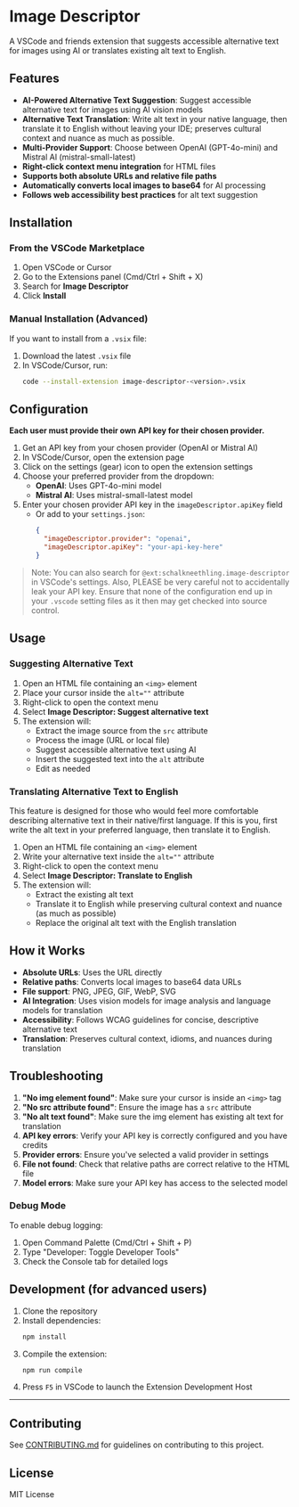 # Image Descriptor

A VSCode and friends extension that suggests accessible alternative text for images using AI or translates existing alt text to English.

## Features

- **AI-Powered Alternative Text Suggestion**: Suggest accessible alternative text for images using AI vision models
- **Alternative Text Translation**: Write alt text in your native language, then translate it to English without leaving your IDE; preserves cultural context and nuance as much as possible.
- **Multi-Provider Support**: Choose between OpenAI (GPT-4o-mini) and Mistral AI (mistral-small-latest)
- **Right-click context menu integration** for HTML files
- **Supports both absolute URLs and relative file paths**
- **Automatically converts local images to base64** for AI processing
- **Follows web accessibility best practices** for alt text suggestion

## Installation

### From the VSCode Marketplace

1. Open VSCode or Cursor
2. Go to the Extensions panel (Cmd/Ctrl + Shift + X)
3. Search for **Image Descriptor**
4. Click **Install**

### Manual Installation (Advanced)

If you want to install from a `.vsix` file:

1. Download the latest `.vsix` file
2. In VSCode/Cursor, run:
   ```bash
   code --install-extension image-descriptor-<version>.vsix
   ```

## Configuration

**Each user must provide their own API key for their chosen provider.**

1. Get an API key from your chosen provider (OpenAI or Mistral AI)
2. In VSCode/Cursor, open the extension page
3. Click on the settings (gear) icon to open the extension settings
4. Choose your preferred provider from the dropdown:
   - **OpenAI**: Uses GPT-4o-mini model
   - **Mistral AI**: Uses mistral-small-latest model
5. Enter your chosen provider API key in the `imageDescriptor.apiKey` field
   - Or add to your `settings.json`:
     ```json
     {
       "imageDescriptor.provider": "openai",
       "imageDescriptor.apiKey": "your-api-key-here"
     }
     ```

> Note: You can also search for `@ext:schalkneethling.image-descriptor` in VSCode's settings. Also, PLEASE be very careful not to accidentally leak your API key. Ensure that none of the configuration end up in your `.vscode` setting files as it then may get checked into source control.

## Usage

### Suggesting Alternative Text

1. Open an HTML file containing an `<img>` element
2. Place your cursor inside the `alt=""` attribute
3. Right-click to open the context menu
4. Select **Image Descriptor: Suggest alternative text**
5. The extension will:
   - Extract the image source from the `src` attribute
   - Process the image (URL or local file)
   - Suggest accessible alternative text using AI
   - Insert the suggested text into the `alt` attribute
   - Edit as needed

### Translating Alternative Text to English

This feature is designed for those who would feel more comfortable describing alternative text in their native/first language. If this is you, first write the alt text in your preferred language, then translate it to English.

1. Open an HTML file containing an `<img>` element
2. Write your alternative text inside the `alt=""` attribute
3. Right-click to open the context menu
4. Select **Image Descriptor: Translate to English**
5. The extension will:
   - Extract the existing alt text
   - Translate it to English while preserving cultural context and nuance (as much as possible)
   - Replace the original alt text with the English translation

## How it Works

- **Absolute URLs**: Uses the URL directly
- **Relative paths**: Converts local images to base64 data URLs
- **File support**: PNG, JPEG, GIF, WebP, SVG
- **AI Integration**: Uses vision models for image analysis and language models for translation
- **Accessibility**: Follows WCAG guidelines for concise, descriptive alternative text
- **Translation**: Preserves cultural context, idioms, and nuances during translation

## Troubleshooting

1. **"No img element found"**: Make sure your cursor is inside an `<img>` tag
2. **"No src attribute found"**: Ensure the image has a `src` attribute
3. **"No alt text found"**: Make sure the img element has existing alt text for translation
4. **API key errors**: Verify your API key is correctly configured and you have credits
5. **Provider errors**: Ensure you've selected a valid provider in settings
6. **File not found**: Check that relative paths are correct relative to the HTML file
7. **Model errors**: Make sure your API key has access to the selected model

### Debug Mode

To enable debug logging:

1. Open Command Palette (Cmd/Ctrl + Shift + P)
2. Type "Developer: Toggle Developer Tools"
3. Check the Console tab for detailed logs

## Development (for advanced users)

1. Clone the repository
2. Install dependencies:
   ```bash
   npm install
   ```
3. Compile the extension:
   ```bash
   npm run compile
   ```
4. Press `F5` in VSCode to launch the Extension Development Host

---

## Contributing

See [CONTRIBUTING.md](CONTRIBUTING.md) for guidelines on contributing to this project.

## License

MIT License
